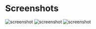 # Screenshots

![screenshot](https://raw.github.com/mschulkind/cordova-true-native-android/master/screenshots/screenshot1.png)
![screenshot](https://raw.github.com/mschulkind/cordova-true-native-android/master/screenshots/screenshot2.png)
![screenshot](https://raw.github.com/mschulkind/cordova-true-native-android/master/screenshots/screenshot3.png)
